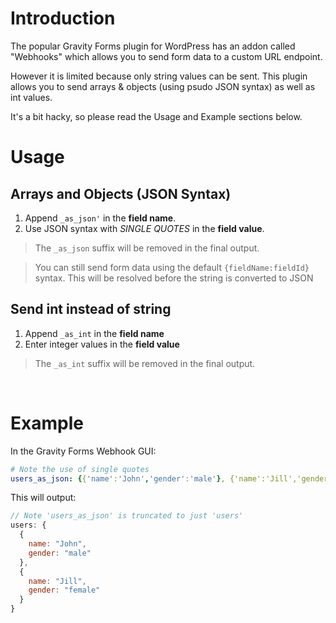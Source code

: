 # Introduction

The popular Gravity Forms plugin for WordPress has an addon called "Webhooks" which allows you to send form data to a custom URL endpoint.

However it is limited because only string values can be sent. This plugin allows you to send arrays & objects (using psudo JSON syntax) as well as int values.

It's a bit hacky, so please read the Usage and Example sections below.

# Usage

## Arrays and Objects (JSON Syntax)

1. Append `_as_json'` in the **field name**.
2. Use JSON syntax with *SINGLE QUOTES* in the **field value**.


> The `_as_json` suffix will be removed in the final output.

> You can still send form data using the default `{fieldName:fieldId}` syntax. This will be resolved before the string is converted to JSON

## Send int instead of string

1. Append `_as_int` in the **field name**
2. Enter integer values in the **field value**

> The `_as_int` suffix will be removed in the final output.

<br>

# Example

In the Gravity Forms Webhook GUI:
```yaml
# Note the use of single quotes
users_as_json: {{'name':'John','gender':'male'}, {'name':'Jill','gender':'female'}}
```

This will output:
```js
// Note 'users_as_json' is truncated to just 'users'
users: {
  {
    name: "John",
    gender: "male"
  },
  {
    name: "Jill",
    gender: "female"
  }
}

```